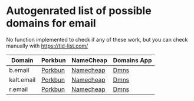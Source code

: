 # Autogenrated list of possible domains for email

No function implemented to check if any of these work, but you can check manually with https://tld-list.com/

| Domain | Porkbun | NameCheap | Domains App |
|---|---|---|---|
| b.email | [Porkbun](https://porkbun.com/checkout/search?prb=e814663da1&tlds=&idnLanguage=&search=search&q=b.email) | [Namecheap](https://www.namecheap.com/domains/registration/results/?domain=b.email) | [Dmns](https://dmns.app/domains?q=b.email) |
| kalt.email | [Porkbun](https://porkbun.com/checkout/search?prb=e814663da1&tlds=&idnLanguage=&search=search&q=kalt.email) | [Namecheap](https://www.namecheap.com/domains/registration/results/?domain=kalt.email) | [Dmns](https://dmns.app/domains?q=kalt.email) |
| r.email | [Porkbun](https://porkbun.com/checkout/search?prb=e814663da1&tlds=&idnLanguage=&search=search&q=r.email) | [Namecheap](https://www.namecheap.com/domains/registration/results/?domain=r.email) | [Dmns](https://dmns.app/domains?q=r.email) |
